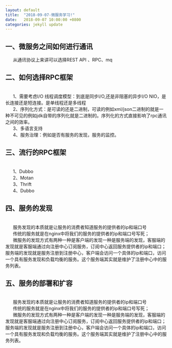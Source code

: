 ```yaml
---
layout: default
title:  "2018-09-07-微服务学习!"
date:   2018-09-07 10:00:00 +0800
categories: jekyll update
---
```

<h2>一、微服务之间如何进行通讯</h2>
&nbsp;&nbsp;&nbsp;&nbsp;&nbsp;&nbsp;从通讯协议上来讲可以选择REST API 、RPC、mq
<h2>二、如何选择RPC框架</h2>
<br>&nbsp;&nbsp;&nbsp;&nbsp;&nbsp;&nbsp;1、需要考虑I/O 线程调度模型：到底是同步I/O,还是非阻塞的异步I/O  NIO，是长连接还是短连接。是单线程还是多线程
<br>&nbsp;&nbsp;&nbsp;&nbsp;&nbsp;&nbsp;2、序列化方式：是可读的还是二进制，可读的例如xml/json二进制的就是一种不可见的例如jdk自带的序列化就是二进制的。序列化的方式直接影响了rpc通讯之间的效率。
<br>&nbsp;&nbsp;&nbsp;&nbsp;&nbsp;&nbsp;3、多语言支持
<br>&nbsp;&nbsp;&nbsp;&nbsp;&nbsp;&nbsp;4、服务治理：例如是否有服务的发现，服务的监控。
<h2>三、流行的RPC框架</h2>
<br>&nbsp;&nbsp;&nbsp;&nbsp;&nbsp;&nbsp;1、Dubbo
<br>&nbsp;&nbsp;&nbsp;&nbsp;&nbsp;&nbsp;2、Motan
<br>&nbsp;&nbsp;&nbsp;&nbsp;&nbsp;&nbsp;3、Thrift
<br>&nbsp;&nbsp;&nbsp;&nbsp;&nbsp;&nbsp;4、Dubbo
<h2>四、服务的发现</h2>
<br>&nbsp;&nbsp;&nbsp;&nbsp;&nbsp;&nbsp;服务发现的本质就是让服务的消费者知道服务的提供者的ip和端口号
<br>&nbsp;&nbsp;&nbsp;&nbsp;&nbsp;&nbsp;传统的服务就是在nginx中将我们的服务的提供者的ip和端口号写死；
<br>&nbsp;&nbsp;&nbsp;&nbsp;&nbsp;&nbsp;微服务的发现方式有两种一种是客户端的发现一种是服务端的发现，客服端的发现就是客服端通过向注册中心订阅服务，订阅中心返回服务提供者的ip和端口；服务端的发现就是服务注册到注册中心，客户端会访问一个具体的ip和端口，访问一个具有服务发现和负载均衡的服务。这个服务端其实就是维护了注册中心中的服务列表。
<h2>五、服务的部署和扩容</h2>
<br>&nbsp;&nbsp;&nbsp;&nbsp;&nbsp;&nbsp;服务发现的本质就是让服务的消费者知道服务的提供者的ip和端口号
<br>&nbsp;&nbsp;&nbsp;&nbsp;&nbsp;&nbsp;传统的服务就是在nginx中将我们的服务的提供者的ip和端口号写死；
<br>&nbsp;&nbsp;&nbsp;&nbsp;&nbsp;&nbsp;微服务的发现方式有两种一种是客户端的发现一种是服务端的发现，客服端的发现就是客服端通过向注册中心订阅服务，订阅中心返回服务提供者的ip和端口；服务端的发现就是服务注册到注册中心，客户端会访问一个具体的ip和端口，访问一个具有服务发现和负载均衡的服务。这个服务端其实就是维护了注册中心中的服务列表。
